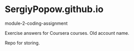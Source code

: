 # SergiyPopow.github.io
module-2-coding-assignment

Exercise answers for Coursera courses. Old account name.


Repo for storing.
